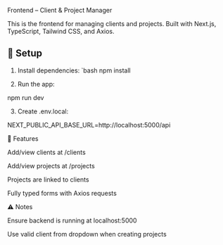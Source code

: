 Frontend – Client & Project Manager

This is the frontend for managing clients and projects. Built with Next.js, TypeScript, Tailwind CSS, and Axios.

## 🚀 Setup

1. Install dependencies:
   `bash
   npm install

2. Run the app:

npm run dev


3. Create .env.local:

NEXT_PUBLIC_API_BASE_URL=http://localhost:5000/api



📌 Features

Add/view clients at /clients

Add/view projects at /projects

Projects are linked to clients

Fully typed forms with Axios requests


⚠️ Notes

Ensure backend is running at localhost:5000

Use valid client from dropdown when creating projects
